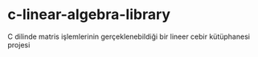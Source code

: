 # c-linear-algebra-library
C dilinde matris işlemlerinin gerçeklenebildiği bir lineer cebir kütüphanesi projesi
